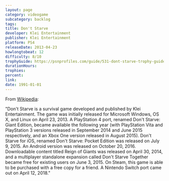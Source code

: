 ```yaml
---
layout: page
category: videogame
subcategory: backlog
tags:
title: Don't Starve
developer: Klei Entertainment
publisher: Klei Entertainment
platform: PS4
releaseDate: 2013-04-23
howlongtobeat: 12
difficulty: 8/10
trophyGuide: https://psnprofiles.com/guide/531-dont-starve-trophy-guide
durationHours:
trophies:
percent:
link:
date: 1991-01-01
---
```


From [Wikipedia](https://en.wikipedia.org/wiki/Don%27t_Starve):

"Don't Starve is a survival game developed and published by Klei Entertainment. The game was initially released for Microsoft Windows, OS X, and Linux on April 23, 2013. A PlayStation 4 port, renamed Don't Starve: Giant Edition, became available the following year (with PlayStation Vita and PlayStation 3 versions released in September 2014 and June 2015 respectively, and an Xbox One version released in August 2015). Don't Starve for iOS, renamed Don't Starve: Pocket Edition was released on July 9, 2015. An Android version was released on October 20, 2016. Downloadable content titled Reign of Giants was released on April 30, 2014, and a multiplayer standalone expansion called Don't Starve Together became free for existing users on June 3, 2015. On Steam, this game is able to be purchased with a free copy for a friend. A Nintendo Switch port came out on April 12, 2018."
